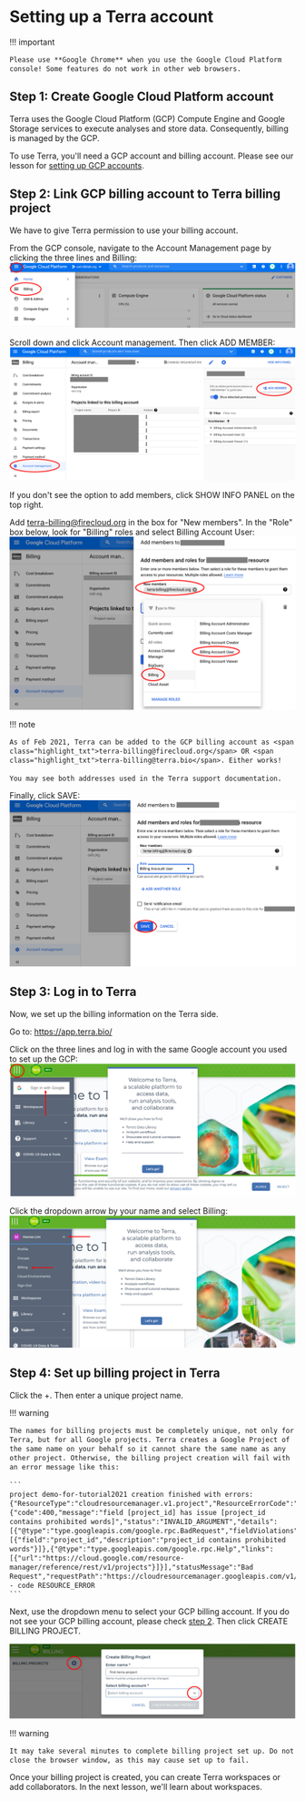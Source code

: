 # Setting up a Terra account

!!! important

    Please use **Google Chrome** when you use the Google Cloud Platform console! Some features do not work in other web browsers.

## Step 1: Create Google Cloud Platform account

Terra uses the Google Cloud Platform (GCP) Compute Engine and Google Storage services to execute analyses and store data. Consequently, billing is managed by the GCP.

To use Terra, you'll need a GCP account and billing account. Please see our lesson for [setting up GCP accounts](../Introduction-to-GCP/index.md).

## Step 2: Link GCP billing account to Terra billing project <a name="link-terra-gcp"></a>

We have to give Terra permission to use your billing account.

From the GCP console, navigate to the Account Management page by clicking the three lines and <span class="highlight_txt">Billing</span>:
![](./terra-imgs/gcp-billing.png "gcp billing tab")

Scroll down and click <span class="highlight_txt">Account management</span>. Then click <span class="highlight_txt">ADD MEMBER</span>:
![](./terra-imgs/gcp-linkterra1.png "gcp add new member")

If you don't see the option to add members, click <span class="highlight_txt">SHOW INFO PANEL</span> on the top right.

Add <span class="highlight_txt">terra-billing@firecloud.org</span> in the box for "New members". In the "Role" box below, look for "Billing" roles and select <span class="highlight_txt">Billing Account User</span>:
![](./terra-imgs/gcp-linkterra2.png "Add terra as member")

!!! note

    As of Feb 2021, Terra can be added to the GCP billing account as <span class="highlight_txt">terra-billing@firecloud.org</span> OR <span class="highlight_txt">terra-billing@terra.bio</span>. Either works!

    You may see both addresses used in the Terra support documentation.

Finally, click <span class="highlight_txt">SAVE</span>:
![](./terra-imgs/gcp-linkterra3.png "Save new member")

## Step 3: Log in to Terra

Now, we set up the billing information on the Terra side.

Go to: <https://app.terra.bio/>

Click on the three lines and log in with the same Google account you used to set up the GCP:
![](./terra-imgs/terra-home-pg.png "terra home page")

Click the dropdown arrow by your name and select <span class="highlight_txt">Billing</span>:
![](./terra-imgs/terra-billing-option.png "terra billing page")

## Step 4: Set up billing project in Terra

Click the <span class="highlight_txt">+</span>. Then enter a unique project name.  

!!! warning

    The names for billing projects must be completely unique, not only for Terra, but for all Google projects. Terra creates a Google Project of the same name on your behalf so it cannot share the same name as any other project. Otherwise, the billing project creation will fail with an error message like this:

    ```
    project demo-for-tutorial2021 creation finished with errors: {"ResourceType":"cloudresourcemanager.v1.project","ResourceErrorCode":"400","ResourceErrorMessage":{"code":400,"message":"field [project_id] has issue [project_id contains prohibited words]","status":"INVALID_ARGUMENT","details":[{"@type":"type.googleapis.com/google.rpc.BadRequest","fieldViolations":[{"field":"project_id","description":"project_id contains prohibited words"}]},{"@type":"type.googleapis.com/google.rpc.Help","links":[{"url":"https://cloud.google.com/resource-manager/reference/rest/v1/projects"}]}],"statusMessage":"Bad Request","requestPath":"https://cloudresourcemanager.googleapis.com/v1/projects","httpMethod":"POST"}} - code RESOURCE_ERROR
    ```

Next, use the dropdown menu to select your GCP billing account. If you do not see your GCP billing account, please check [step 2](#link-terra-gcp). Then click <span class="highlight_txt">CREATE BILLING PROJECT</span>.

![](./terra-imgs/terra-billing-project.png "create terra billing project")

!!! warning

    It may take several minutes to complete billing project set up. Do not close the browser window, as this may cause set up to fail.

Once your billing project is created, you can create Terra workspaces or add collaborators. In the next lesson, we'll learn about workspaces.
